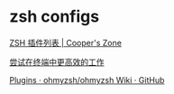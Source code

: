 # zsh configs

[ZSH 插件列表 | Cooper's Zone](https://baohengtao.com/tech/zsh-plugin/)

[尝试在终端中更高效的工作](https://zhangyu.guru/life/2019/06/13/work-with-terminal/)

[Plugins · ohmyzsh/ohmyzsh Wiki · GitHub](https://github.com/ohmyzsh/ohmyzsh/wiki/Plugins)